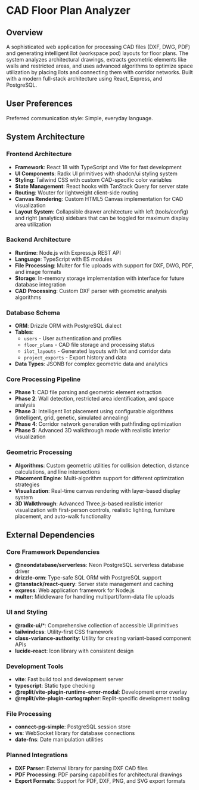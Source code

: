 # CAD Floor Plan Analyzer

## Overview

A sophisticated web application for processing CAD files (DXF, DWG, PDF) and generating intelligent îlot (workspace pod) layouts for floor plans. The system analyzes architectural drawings, extracts geometric elements like walls and restricted areas, and uses advanced algorithms to optimize space utilization by placing îlots and connecting them with corridor networks. Built with a modern full-stack architecture using React, Express, and PostgreSQL.

## User Preferences

Preferred communication style: Simple, everyday language.

## System Architecture

### Frontend Architecture
- **Framework**: React 18 with TypeScript and Vite for fast development
- **UI Components**: Radix UI primitives with shadcn/ui styling system
- **Styling**: Tailwind CSS with custom CAD-specific color variables
- **State Management**: React hooks with TanStack Query for server state
- **Routing**: Wouter for lightweight client-side routing
- **Canvas Rendering**: Custom HTML5 Canvas implementation for CAD visualization
- **Layout System**: Collapsible drawer architecture with left (tools/config) and right (analytics) sidebars that can be toggled for maximum display area utilization

### Backend Architecture
- **Runtime**: Node.js with Express.js REST API
- **Language**: TypeScript with ES modules
- **File Processing**: Multer for file uploads with support for DXF, DWG, PDF, and image formats
- **Storage**: In-memory storage implementation with interface for future database integration
- **CAD Processing**: Custom DXF parser with geometric analysis algorithms

### Database Schema
- **ORM**: Drizzle ORM with PostgreSQL dialect
- **Tables**: 
  - `users` - User authentication and profiles
  - `floor_plans` - CAD file storage and processing status
  - `ilot_layouts` - Generated layouts with îlot and corridor data
  - `project_exports` - Export history and data
- **Data Types**: JSONB for complex geometric data and analytics

### Core Processing Pipeline
- **Phase 1**: CAD file parsing and geometric element extraction
- **Phase 2**: Wall detection, restricted area identification, and space analysis
- **Phase 3**: Intelligent îlot placement using configurable algorithms (intelligent, grid, genetic, simulated annealing)
- **Phase 4**: Corridor network generation with pathfinding optimization
- **Phase 5**: Advanced 3D walkthrough mode with realistic interior visualization

### Geometric Processing
- **Algorithms**: Custom geometric utilities for collision detection, distance calculations, and line intersections
- **Placement Engine**: Multi-algorithm support for different optimization strategies
- **Visualization**: Real-time canvas rendering with layer-based display system
- **3D Walkthrough**: Advanced Three.js-based realistic interior visualization with first-person controls, realistic lighting, furniture placement, and auto-walk functionality

## External Dependencies

### Core Framework Dependencies
- **@neondatabase/serverless**: Neon PostgreSQL serverless database driver
- **drizzle-orm**: Type-safe SQL ORM with PostgreSQL support
- **@tanstack/react-query**: Server state management and caching
- **express**: Web application framework for Node.js
- **multer**: Middleware for handling multipart/form-data file uploads

### UI and Styling
- **@radix-ui/***: Comprehensive collection of accessible UI primitives
- **tailwindcss**: Utility-first CSS framework
- **class-variance-authority**: Utility for creating variant-based component APIs
- **lucide-react**: Icon library with consistent design

### Development Tools
- **vite**: Fast build tool and development server
- **typescript**: Static type checking
- **@replit/vite-plugin-runtime-error-modal**: Development error overlay
- **@replit/vite-plugin-cartographer**: Replit-specific development tooling

### File Processing
- **connect-pg-simple**: PostgreSQL session store
- **ws**: WebSocket library for database connections
- **date-fns**: Date manipulation utilities

### Planned Integrations
- **DXF Parser**: External library for parsing DXF CAD files
- **PDF Processing**: PDF parsing capabilities for architectural drawings
- **Export Formats**: Support for PDF, DXF, PNG, and SVG export formats